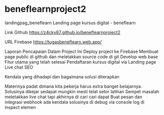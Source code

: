 # beneflearnproject2

landingpag_beneflearn
Landing page kursus digital - beneflearn

Link Github
https://z4cky87.github.io/beneflearnproject2

URL Firebase
https://tugasbeneflearn.web.app/

Laporan Pencapaian Dalam Project Ini
Deploy project ke Firebase
Membuat page public di github dan meletakkan source code di git
Develop web base
Fitur utama yang telah selesai
Pendaftaran kursus digital via Landing page
Live chat
SEO

Kendala yang dihadapi dan bagaimana solusi diterapkan

Materinya padat dimana kita pekerja harus extra banget belajarnya. Solusinya dikejar sedapat mungkin mesti telat setor latihan
Sempet masalah meletakkan live chat tapi akhirnya di cari cari dapat
Buat pesan dan integrasi webhook ada kendala solusinya di debug via console log di inspect elemen
